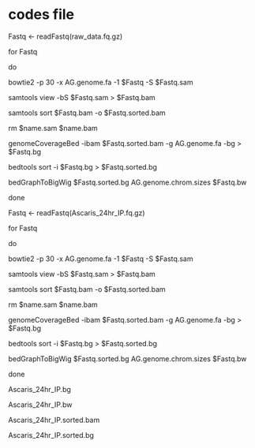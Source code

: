 codes file
================

Fastq \<- readFastq(raw_data.fq.gz)

for Fastq

do

bowtie2 -p 30 -x AG.genome.fa -1 \$Fastq -S \$Fastq.sam

samtools view -bS \$Fastq.sam \> \$Fastq.bam

samtools sort \$Fastq.bam -o \$Fastq.sorted.bam

rm \$name.sam \$name.bam

genomeCoverageBed -ibam \$Fastq.sorted.bam -g AG.genome.fa -bg \>
\$Fastq.bg

bedtools sort -i \$Fastq.bg \> \$Fastq.sorted.bg

bedGraphToBigWig \$Fastq.sorted.bg AG.genome.chrom.sizes \$Fastq.bw

done

Fastq \<- readFastq(Ascaris_24hr_IP.fq.gz)

for Fastq

do

bowtie2 -p 30 -x AG.genome.fa -1 \$Fastq -S \$Fastq.sam

samtools view -bS \$Fastq.sam \> \$Fastq.bam

samtools sort \$Fastq.bam -o \$Fastq.sorted.bam

rm \$name.sam \$name.bam

genomeCoverageBed -ibam \$Fastq.sorted.bam -g AG.genome.fa -bg \>
\$Fastq.bg

bedtools sort -i \$Fastq.bg \> \$Fastq.sorted.bg

bedGraphToBigWig \$Fastq.sorted.bg AG.genome.chrom.sizes \$Fastq.bw

done

Ascaris_24hr_IP.bg

Ascaris_24hr_IP.bw

Ascaris_24hr_IP.sorted.bam

Ascaris_24hr_IP.sorted.bg
